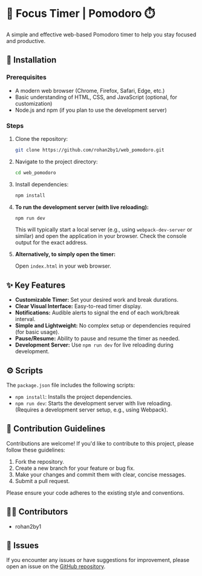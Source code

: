 
# 🍅 Focus Timer | Pomodoro ⏱️

A simple and effective web-based Pomodoro timer to help you stay focused and productive.

## 🚀 Installation

### Prerequisites

*   A modern web browser (Chrome, Firefox, Safari, Edge, etc.)
*   Basic understanding of HTML, CSS, and JavaScript (optional, for customization)
*   Node.js and npm (if you plan to use the development server)

### Steps

1.  Clone the repository:

    ```bash
    git clone https://github.com/rohan2by1/web_pomodoro.git
    ```

2.  Navigate to the project directory:

    ```bash
    cd web_pomodoro
    ```

3.  Install dependencies:

    ```bash
    npm install
    ```

4.  **To run the development server (with live reloading):**

    ```bash
    npm run dev
    ```

    This will typically start a local server (e.g., using `webpack-dev-server` or similar) and open the application in your browser.  Check the console output for the exact address.

5.  **Alternatively, to simply open the timer:**

    Open `index.html` in your web browser.

## ✨ Key Features

*   **Customizable Timer:** Set your desired work and break durations.
*   **Clear Visual Interface:**  Easy-to-read timer display.
*   **Notifications:**  Audible alerts to signal the end of each work/break interval.
*   **Simple and Lightweight:**  No complex setup or dependencies required (for basic usage).
*   **Pause/Resume:** Ability to pause and resume the timer as needed.
*   **Development Server:**  Use `npm run dev` for live reloading during development.

## ⚙️ Scripts

The `package.json` file includes the following scripts:

*   `npm install`: Installs the project dependencies.
*   `npm run dev`: Starts the development server with live reloading.  (Requires a development server setup, e.g., using Webpack).

## 🤝 Contribution Guidelines

Contributions are welcome! If you'd like to contribute to this project, please follow these guidelines:

1.  Fork the repository.
2.  Create a new branch for your feature or bug fix.
3.  Make your changes and commit them with clear, concise messages.
4.  Submit a pull request.

Please ensure your code adheres to the existing style and conventions.

## 🧑‍💻 Contributors

*   rohan2by1

## 🐛 Issues

If you encounter any issues or have suggestions for improvement, please open an issue on the [GitHub repository](https://github.com/rohan2by1/web_pomodoro/issues).
```

